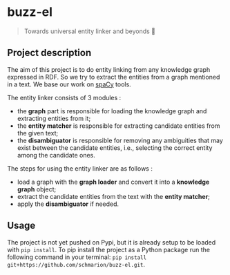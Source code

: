 # buzz-el

> Towards universal entity linker and beyonds 🚀

## Project description

The aim of this project is to do entity linking from any knowledge graph expressed in RDF.
So we try to extract the entities from a graph mentioned in a text.
We base our work on [spaCy](https://spacy.io/) tools.

The entity linker consists of 3 modules :

- the **graph** part is responsible for loading the knowledge graph and extracting entities from it;
- the **entity matcher** is responsible for extracting candidate entities from the given text;
- the **disambiguator** is responsible for removing any ambiguities that may exist between the candidate entities, i.e., selecting the correct entity among the candidate ones.

The steps for using the entity linker are as follows :

- load a graph with the **graph loader** and convert it into a **knowledge graph** object;
- extract the candidate entities from the text with the **entity matcher**;
- apply the **disambiguator** if needed.

## Usage

The project is not yet pushed on Pypi, but it is already setup to be loaded with `pip install`. To pip install the project as a Python package run the following command in your terminal: `pip install git+https://github.com/schmarion/buzz-el.git`.
